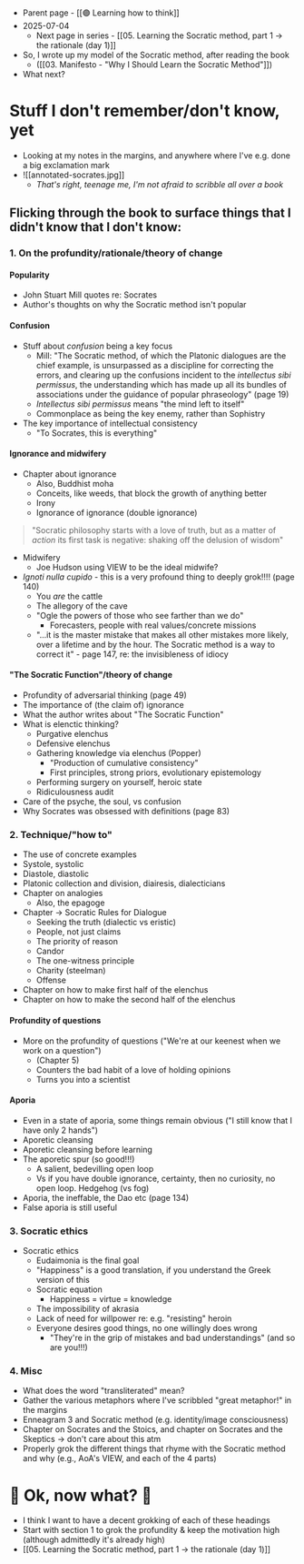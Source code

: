 - Parent page - [[🟣 Learning how to think]]
- 2025-07-04
	- Next page in series - [[05. Learning the Socratic method, part 1 → the rationale (day 1)]]
- So, I wrote up my model of the Socratic method, after reading the book 
	- ([[03. Manifesto - "Why I Should Learn the Socratic Method"]])
- What next?
# Stuff I don't remember/don't know, yet
- Looking at my notes in the margins, and anywhere where I've e.g. done a big exclamation mark
- ![[annotated-socrates.jpg]]
	- *That's right, teenage me, I'm not afraid to scribble all over a book*
## Flicking through the book to surface things that I didn't know that I don't know:
### 1. On the profundity/rationale/theory of change
#### Popularity
- John Stuart Mill quotes re: Socrates
- Author's thoughts on why the Socratic method isn't popular
#### Confusion
- Stuff about *confusion* being a key focus
	- Mill: "The Socratic method, of which the Platonic dialogues are the chief example, is unsurpassed as a discipline for correcting the errors, and clearing up the confusions incident to the *intellectus sibi permissus*, the understanding which has made up all its bundles of associations under the guidance of popular phraseology" (page 19)
	- *Intellectus sibi permissus* means "the mind left to itself"
	- Commonplace as being the key enemy, rather than Sophistry
- The key importance of intellectual consistency
	- "To Socrates, this is everything"
#### Ignorance and midwifery
- Chapter about ignorance
	- Also, Buddhist moha
	- Conceits, like weeds, that block the growth of anything better
	- Irony
	- Ignorance of ignorance (double ignorance)
> "Socratic philosophy starts with a love of truth, but as a matter of *action* its first task is negative: shaking off the delusion of wisdom"
- Midwifery
	- Joe Hudson using VIEW to be the ideal midwife?
- *Ignoti nulla cupido* - this is a very profound thing to deeply grok!!!! (page 140)
	- You *are* the cattle
	- The allegory of the cave
	- "Ogle the powers of those who see farther than we do"
		- Forecasters, people with real values/concrete missions
	- "...it is the master mistake that makes all other mistakes more likely, over a lifetime and by the hour. The Socratic method is a way to correct it" - page 147, re: the invisibleness of idiocy
#### "The Socratic Function"/theory of change
- Profundity of adversarial thinking (page 49)
- The importance of (the claim of) ignorance
- What the author writes about "The Socratic Function"
- What is elenctic thinking?
	- Purgative elenchus
	- Defensive elenchus
	- Gathering knowledge via elenchus (Popper)
		- "Production of cumulative consistency"
		- First principles, strong priors, evolutionary epistemology
	- Performing surgery on yourself, heroic state
	- Ridiculousness audit
- Care of the psyche, the soul, vs confusion
- Why Socrates was obsessed with definitions (page 83)
### 2. Technique/"how to" 
- The use of concrete examples
- Systole, systolic
- Diastole, diastolic
- Platonic collection and division, diairesis, dialecticians
- Chapter on analogies
	- Also, the epagoge
- Chapter → Socratic Rules for Dialogue
	- Seeking the truth (dialectic vs eristic)
	- People, not just claims
	- The priority of reason
	- Candor
	- The one-witness principle
	- Charity (steelman)
	- Offense
- Chapter on how to make first half of the elenchus
- Chapter on how to make the second half of the elenchus
#### Profundity of questions
- More on the profundity of questions ("We're at our keenest when we work on a question")
	- (Chapter 5)
	- Counters the bad habit of a love of holding opinions
	- Turns you into a scientist
#### Aporia
- Even in a state of aporia, some things remain obvious ("I still know that I have only 2 hands")
- Aporetic cleansing
- Aporetic cleansing before learning
- The aporetic spur (so good!!!)
	- A salient, bedevilling open loop
	- Vs if you have double ignorance, certainty, then no curiosity, no open loop. Hedgehog (vs fog)
- Aporia, the ineffable, the Dao etc (page 134)
- False aporia is still useful
### 3. Socratic ethics
- Socratic ethics
	- Eudaimonia is the final goal
	- "Happiness" is a good translation, if you understand the Greek version of this
	- Socratic equation
		- Happiness = virtue = knowledge
	- The impossibility of akrasia
	- Lack of need for willpower re: e.g. "resisting" heroin
	- Everyone desires good things, no one willingly does wrong
		- "They're in the grip of mistakes and bad understandings" (and so are you!!!)
### 4. Misc
- What does the word "transliterated" mean?
- Gather the various metaphors where I've scribbled "great metaphor!" in the margins
- Enneagram 3 and Socratic method (e.g. identity/image consciousness)
- Chapter on Socrates and the Stoics, and chapter on Socrates and the Skeptics → don't care about this atm 
- Properly grok the different things that rhyme with the Socratic method and why (e.g., AoA's VIEW, and each of the 4 parts)
# 🚨 Ok, now what? 🚨
- I think I want to have a decent grokking of each of these headings
- Start with section 1 to grok the profundity & keep the motivation high (although admittedly it's already high)
- [[05. Learning the Socratic method, part 1 → the rationale (day 1)]]
